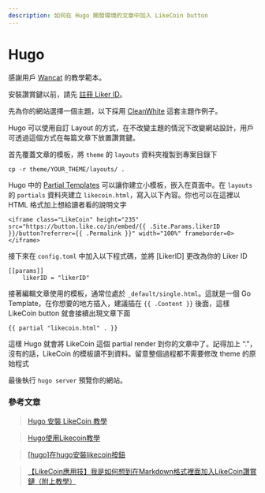 ```yaml
---
description: 如何在 Hugo 開發環境的文章中加入 LikeCoin button
---
```


# Hugo

感謝用戶  [Wancat](https://www.wancat.cc/) 的教學範本。

安裝讚賞鍵以前，請先 [註冊 Liker ID](https://docs.like.co/v/zh/user-guide/liker-id/register)。

先為你的網站選擇一個主題，以下採用 [CleanWhite](https://themes.gohugo.io/hugo-theme-cleanwhite) 這套主題作例子。

Hugo 可以使用自訂 Layout 的方式，在不改變主題的情況下改變網站設計，用戶可透過這個方式在每篇文章下放置讚賞鍵。

首先覆蓋文章的模板，將 `theme` 的 `layouts` 資料夾複製到專案目錄下

```text
cp -r theme/YOUR_THEME/layouts/ .
```

Hugo 中的 [Partial Templates](https://gohugo.io/templates/partials/) 可以讓你建立小模板，嵌入在頁面中。在 `layouts` 的 `partials` 資料夾建立 `likecoin.html`，寫入以下內容。你也可以在這裡以 HTML 格式加上想給讀者看的說明文字

```text
<iframe class="LikeCoin" height="235" src="https://button.like.co/in/embed/{{ .Site.Params.likerID }}/button?referrer={{ .Permalink }}" width="100%" frameborder=0></iframe>
```

 接下來在 `config.toml` 中加入以下程式碼，並將 \[LikerID\] 更改為你的 Liker ID 

```text
[[params]]
	likerID = "likerID"
```

接著編輯文章使用的模板，通常位處於 `_default/single.html`。這就是一個 Go Template，在你想要的地方插入，建議插在 `{{ .Content }}` 後面，這樣 LikeCoin button 就會接續出現文章下面

```text
{{ partial "likecoin.html" . }}
```

這樣 Hugo 就會將 LikeCoin 這個 partial render 到你的文章中了。記得加上 “."，沒有的話，LikeCoin 的模板讀不到資料。留意整個過程都不需要修改 theme 的原始程式

最後執行 `hugo server` 預覽你的網站。

### 參考文章

> [Hugo 安裝 LikeCoin 教學](https://www.wancat.cc/post/hugo-install-likecoin/)

> [Hugo使用Likecoin教學](https://matters.news/@cason_yang/hugo%E4%BD%BF%E7%94%A8likecoin%E6%95%99%E5%AD%B8-bafyreicc6dbprwwbnx3argddlvrpxjnw5xzh3knecyv3cyr6aelzwiskhy)

> [\[hugo\]在hugo安裝likecoin按鈕](https://web.kmp.tw/post/howtoaddlikecoinbuttoninhugo/)

> [【LikeCoin應用技】我是如何想到在Markdown格式裡面加入LikeCoin讚賞鏈（附上教學）](https://matters.news/@bluebear119/like-coin%E6%87%89%E7%94%A8%E6%8A%80-%E6%88%91%E6%98%AF%E5%A6%82%E4%BD%95%E6%83%B3%E5%88%B0%E5%9C%A8markdown%E6%A0%BC%E5%BC%8F%E8%A3%A1%E9%9D%A2%E5%8A%A0%E5%85%A5like-coin%E8%AE%9A%E8%B3%9E%E9%8F%88-%E9%99%84%E4%B8%8A%E6%95%99%E5%AD%B8-bafyreiej7yckxo6lueua7pyixrra7gai5hxr72n56zob4l7sod5rswloaa)

